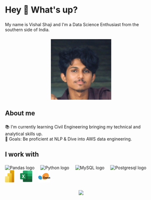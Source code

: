 <h1 align="left">Hey 👋 What's up?</h1>

###

<p align="left">My name is Vishal Shaji and I'm a Data Science Enthusiast from the southern side of India.</p>

###

<div align="center">
  <img height="200" src="https://github.com/VishShaji/Icon/blob/main/pic.jpg"  />
</div>

<div align="left">
  <a href="https://www.linkedin.com/in/vishalshaji"
    <img src="https://github.com/VishShaji/Icon/blob/main/linkedin.svg" width="52" height="40" alt="linkedin logo"  />
  </a>
  <a href="discordapp.com/users/920155547112714240"
    <img src="https://github.com/VishShaji/Icon/blob/main/discord.svg" width="52" height="40"  alt="discord logo"  /> 
  </a>
  
###

<h2 align="left">About me</h2>

###

<p align="left">📚 I'm currently learning Civil Engineering bringing my technical and analytical skills up.<br>🎯 Goals: Be proficient at NLP & Dive into AWS data engineering.</p>

###

<h2 align="left">I work with</h2>

###

<div align="left">
  <img src="https://cdn.jsdelivr.net/gh/devicons/devicon/icons/pandas/pandas-original.svg" height="40" alt="Pandas logo"  />
  <img width="12" />
  <img src="https://cdn.jsdelivr.net/gh/devicons/devicon/icons/python/python-original.svg" height="40" alt="Python logo"  />
  <img width="12" />
  <img src="https://cdn.jsdelivr.net/gh/devicons/devicon/icons/mysql/mysql-original.svg" height="40" alt="MySQL logo"  />
  <img width="12" />
  <img src="https://cdn.jsdelivr.net/gh/devicons/devicon/icons/postgresql/postgresql-original.svg" height="40" alt="Postgresql logo"  />
  <img width="12" />
  <img src="https://github.com/VishShaji/Icon/blob/main/power-bi.svg" height="40" alt="Power BI logo"  />
  <img width="12" />
  <img src="https://github.com/VishShaji/Icon/blob/main/excel.svg" height="40" alt="Excel logo"  />
  <img width="12" />
  <img src="https://github.com/VishShaji/Icon/blob/main/scikit-learn.svg" height="40" alt="Scikit-Learn logo"  />
  <img width="12" />
</div>

###
<div align="center">
  <img src="https://profile-counter.glitch.me/VishShaji/count.svg?"  />
</div>
  
